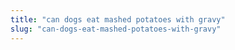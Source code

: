 ```yaml
---
title: "can dogs eat mashed potatoes with gravy"
slug: "can-dogs-eat-mashed-potatoes-with-gravy"
---
```


